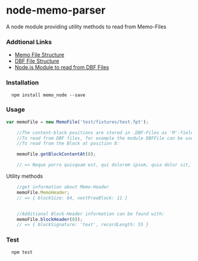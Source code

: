 # node-memo-parser

A node module providing utility methods to read from Memo-Files

### Addtional Links

- [Memo File Structure](https://msdn.microsoft.com/en-us/library/8599s21w(v=vs.80).aspx)
- [DBF File Structure](https://en.wikipedia.org/wiki/.dbf)
- [Node.js Module to read from DBF Files](https://github.com/paypac/DBFFile)

### Installation

```shell
  npm install memo_node --save
```

### Usage

```js
var memoFile = new MemoFile('test/fixtures/test.fpt');

	//The content-block positions are stored in .DBF-Files as 'M'-fields: https://en.wikipedia.org/wiki/.dbf#File_Architecture_Overview
	//To read from DBF files, for example the module DBFFile can be used: https://github.com/paypac/DBFFile
	//To read from the Block at position 8:

	memoFile.getBlockContentAt(8);

	// => Neque porro quisquam est, qui dolorem ipsum, quia dolor sit, amet, consectetur, adipisci velit
```

Utility methods

```js
	//get information about Memo-Header
	memoFile.MemoHeader;
	// => { blockSize: 64, nextFreeBlock: 11 }


	//Additional Block-Header information can be found with:
	memoFile.blockHeader(8));
	// => { blockSignature: 'text', recordLength: 55 }
```


### Test

```shell
  npm test
```
